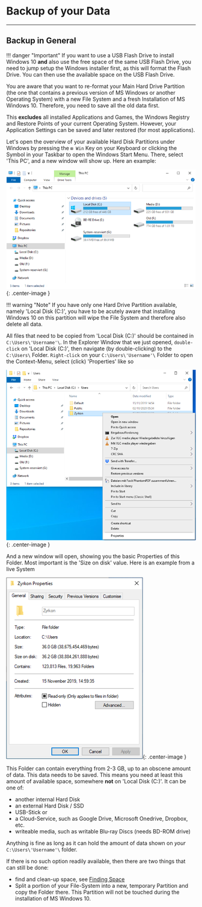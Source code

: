 # Backup of your Data

***

## Backup in General

!!! danger "Important"
    If you want to use a USB Flash Drive to install Windows 10 **and** also use the free space of the same USB Flash Drive, you need to jump setup the Windows installer first, as this will format the Flash Drive. You can then use the available space on the USB Flash Drive.

You are aware that you want to re-format your Main Hard Drive Partition (the one that contains a previous version of MS Windows or another Operating System) with a new File System and a fresh Installation of MS Windows 10. Therefore, you need to save all the old data first.

This **excludes** all installed Applications and Games, the Windows Registry and Restore Points of your current Operating System. However, your Application Settings can be saved and later restored (for most applications).

Let's open the overview of your available Hard Disk Partitions under Windows by pressing the `⊞ Win` Key on your Keyboard or clicking the Symbol in your Taskbar to open the Windows Start Menu. There, select 'This PC', and a new window will show up. Here an example:

![This PC](this_pc.png){: .center-image }

!!! warning "Note"
    If you have only one Hard Drive Partition available, namely 'Local Disk (C:)', you have to be acutely aware that installing Windows 10 on this partition will wipe the File System and therefore also delete all data.

All files that need to be copied from 'Local Disk (C:)' should be contained in `C:\Users\'Username'\`. In the Explorer Window that we just opened, `double-click` on 'Local Disk (C:)', then navigate (by double-clicking) to the `C:\Users\` Folder. `Right-click` on your `C:\Users\'Username'\` Folder to open the Context-Menu, select (click) 'Properties' like so

![Folder Properties](folder_properties.png){: .center-image }

And a new window will open, showing you the basic Properties of this Folder. Most important is the 'Size on disk' value. Here is an example from a live System

![User Folder Properties](user_folder.png){: .center-image }

This Folder can contain everything from 2-3 GB, up to an obscene amount of data. This data needs to be saved. This means you need at least this amount of available space, somewhere **not** on 'Local Disk (C:)'. It can be one of:

- another internal Hard Disk
- an external Hard Disk / SSD
- USB-Stick or
- a Cloud-Service, such as Google Drive, Microsoft Onedrive, Dropbox, etc.
- writeable media, such as writable Blu-ray Discs (needs BD-ROM drive)


Anything is fine as long as it can hold the amount of data shown on _your_ `C:\Users\'Username'\` folder.


If there is no such option readily available, then there are two things that can still be done:

* find and clean-up space, see [Finding Space](../making-space/)
* Split a portion of your File-System into a new, temporary Partition and copy the Folder there. This Partition will not be
touched during the installation of MS Windows 10.
